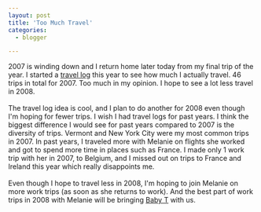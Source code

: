 ```yaml
---
layout: post
title: 'Too Much Travel'
categories:
  - blogger

---
```


2007 is winding down and I return home later today from my final trip of the year.  I started a <a href="http://www.thecave.com/archive/2007/01/26/my_trips_in_2007.aspx">travel log</a> this year to see how much I actually travel.  46 trips in total for 2007.  Too much in my opinion.  I hope to see a lot less travel in 2008.<br /><br />The travel log idea is cool, and I plan to do another for 2008 even though I'm hoping for fewer trips.  I wish I had travel logs for past years.  I think the biggest difference I would see for past years compared to 2007 is the diversity of trips.  Vermont and New York City were my most common trips in 2007.  In past years, I traveled more with Melanie on flights she worked and got to spend more time in places such as France.  I made only 1 work trip with her in 2007, to Belgium, and I missed out on trips to France and Ireland this year which really disappoints me.<br /><br />Even though I hope to travel less in 2008, I'm hoping to join Melanie on more work trips (as soon as she returns to work).  And the best part of work trips in 2008 with Melanie will be bringing <a href="http://www.melanieandkirby.com/babyt/">Baby T</a> with us.
